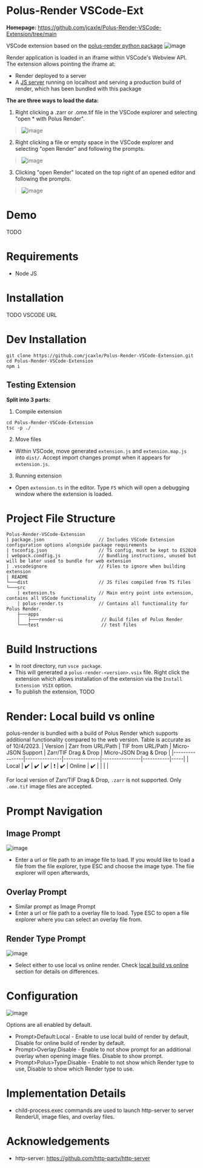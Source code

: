 # Polus-Render VSCode-Ext
**Homepage:** https://github.com/jcaxle/Polus-Render-VSCode-Extension/tree/main


VSCode extension based on the [polus-render python package](https://github.com/jcaxle/polus-render)
![image](https://github.com/jcaxle/Polus-Render-VSCode-Extension/assets/145499292/3361aca5-441b-44c5-844a-98148c00d400)

Render application is loaded in an iframe within VSCode's Webview API. The extension allows pointing the iframe at:
* Render deployed to a server
* A [JS server](https://github.com/http-party/http-server) running on localhost and serving a production build of render, which has been bundled with this package


**The are three ways to load the data:**
1. Right clicking a .zarr or .ome.tif file in the VSCode explorer and selecting "open * with Polus Render".
> ![image](https://github.com/jcaxle/Polus-Render-VSCode-Extension/assets/145499292/b2bac219-93fe-4adf-a9be-5e9843139246)
2. Right clicking a file or empty space in the VSCode explorer and selecting "open Render" and following the prompts.
> ![image](https://github.com/jcaxle/Polus-Render-VSCode-Extension/assets/145499292/154b2224-d880-4878-b4ec-b19cf2858810)
3. Clicking "open Render" located on the top right of an opened editor and following the prompts.
> ![image](https://github.com/jcaxle/Polus-Render-VSCode-Extension/assets/145499292/afd390bd-d244-4d85-89b0-dbccdcb8f4d3)

# Demo
TODO

# Requirements
- Node JS

# Installation
TODO VSCODE URL

# Dev Installation
```
git clone https://github.com/jcaxle/Polus-Render-VSCode-Extension.git
cd Polus-Render-VSCode-Extension
npm i
```

## Testing Extension
**Split into 3 parts:**
1. Compile extension
```
cd Polus-Render-VSCode-Extension
tsc -p ./
```

2. Move files
- Within VSCode, move generated `extension.js` and `extension.map.js` into `dist/`. Accept import changes prompt when it appears for `extension.js`.

3. Running extension
- Open `extension.ts` in the editor. Type `F5` which will open a debugging window where the extension is loaded.

# Project File Structure
```
Polus-Render-VSCode-Extension
| package.json                    // Includes VSCode Extension configuration options alongside package requirements
| tsconfig.json                   // TS config, must be kept to ES2020
| webpack.condfig.js              // Bundling instructions, unused but will be later used to bundle for web extension
| .vscodeignore                   // Files to ignore when building extension
| README                          
└───dist                          // JS files compiled from TS files
└───src
    | extension.ts                // Main entry point into extension, contains all VSCode functionality
    | polus-render.ts             // Contains all functionality for Polus Render. 
    ├───apps           
    │   ├───render-ui              // Build files of Polus Render
    └───test                       // test files
```
# Build Instructions
- In root directory, run `vsce package`.
- This will generated a `polus-render-<version>.vsix` file. Right click the extension which allows installation of the extension via the `Install Extension VSIX` option.
- To publish the extension, TODO 

# Render: Local build vs online
polus-render is bundled with a build of Polus Render which supports additional functionality compared to the web version. Table
is accurate as of 10/4/2023.
| Version           | Zarr from URL/Path | TIF from URL/Path   | Micro-JSON Support | Zarr/TIF Drag & Drop | Micro-JSON Drag & Drop | 
|----------------|---------------|---------------|----------------|-----------|-----|
| Local | ✔️  | ✔️ | ✔️ | ❗ | ✔️
| Online | ✔️  |  |  |  | 


For local version of Zarr/TIF Drag & Drop, `.zarr` is not supported. Only `.ome.tif` image files are accepted. 

# Prompt Navigation
## Image Prompt
![image](https://github.com/jcaxle/Polus-Render-VSCode-Extension/assets/145499292/5e5418cf-8d63-4fe6-8dba-c511dad28d9a)
- Enter a url or file path to an image file to load. If you would like to load a file from the file explorer, type ESC and choose the image type. The fiie explorer will open afterwards,
## Overlay Prompt
- Similar prompt as Image Prompt
- Enter a url or file path to a overlay file to load. Type ESC to open a file explorer where you can select an overlay file from.

## Render Type Prompt
![image](https://github.com/jcaxle/Polus-Render-VSCode-Extension/assets/145499292/d21312a4-091c-45ec-8ee7-970ebdf120f7)
- Select either to use local vs online render. Check [local build vs online](https://github.com/jcaxle/Polus-Render-VSCode-Extension/edit/dev/README.md#render-local-build-vs-online) section for details on differences.
# Configuration
![image](https://github.com/jcaxle/Polus-Render-VSCode-Extension/assets/145499292/c431caa4-1fa2-4bbf-8f70-c01c8c9585d4)

Options are all enabled by default.
- Prompt>Default:Local - Enable to use local build of render by default, Disable for online build of render by default.
- Prompt>Overlay:Disable - Enable to not show prompt for an additional overlay when opening image files. Disable to show prompt.
- Prompt>Polus>Type:Disable - Enable to not show which Render type to use, Disable to show which Render type to use.

# Implementation Details
- child-process.exec commands are used to launch http-server to server RenderUI, image files, and overlay files.

# Acknowledgements
- http-server: https://github.com/http-party/http-server
